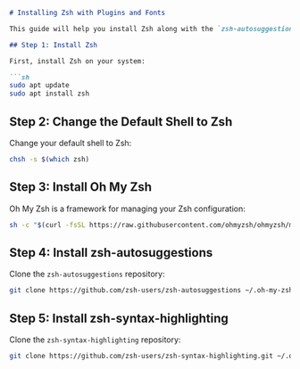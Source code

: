 ```markdown
# Installing Zsh with Plugins and Fonts

This guide will help you install Zsh along with the `zsh-autosuggestions` and `zsh-syntax-highlighting` plugins, and `fonts-powerline`.

## Step 1: Install Zsh

First, install Zsh on your system:

```sh
sudo apt update
sudo apt install zsh
```

## Step 2: Change the Default Shell to Zsh

Change your default shell to Zsh:

```sh
chsh -s $(which zsh)
```

## Step 3: Install Oh My Zsh

Oh My Zsh is a framework for managing your Zsh configuration:

```sh
sh -c "$(curl -fsSL https://raw.githubusercontent.com/ohmyzsh/ohmyzsh/master/tools/install.sh)"
```

## Step 4: Install zsh-autosuggestions

Clone the `zsh-autosuggestions` repository:

```sh
git clone https://github.com/zsh-users/zsh-autosuggestions ~/.oh-my-zsh/custom/plugins/zsh-autosuggestions
```

## Step 5: Install zsh-syntax-highlighting

Clone the `zsh-syntax-highlighting` repository:

```sh
git clone https://github.com/zsh-users/zsh-syntax-highlighting.git ~/.oh-my-zsh/custom/plugins/zsh-syntax-highlighting
```

##